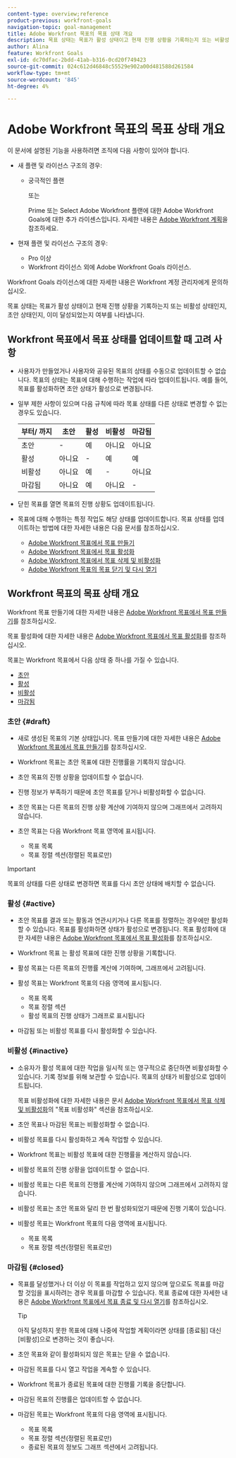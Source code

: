 ```yaml
---
content-type: overview;reference
product-previous: workfront-goals
navigation-topic: goal-management
title: Adobe Workfront 목표의 목표 상태 개요
description: 목표 상태는 목표가 활성 상태이고 현재 진행 상황을 기록하는지 또는 비활성 상태인지, 초안 상태인지, 이미 달성되었는지 여부를 나타냅니다.
author: Alina
feature: Workfront Goals
exl-id: dc70dfac-2bdd-41ab-b316-0cd20f749423
source-git-commit: 024c612d46848c55529e902a00d481588d261584
workflow-type: tm+mt
source-wordcount: '845'
ht-degree: 4%

---
```


# Adobe Workfront 목표의 목표 상태 개요

이 문서에 설명된 기능을 사용하려면 조직에 다음 사항이 있어야 합니다.

* 새 플랜 및 라이선스 구조의 경우:

   * 궁극적인 플랜

     또는

     Prime 또는 Select Adobe Workfront 플랜에 대한 Adobe Workfront Goals에 대한 추가 라이센스입니다. 자세한 내용은 [Adobe Workfront 계획](https://www.workfront.com/plans)을 참조하세요.

* 현재 플랜 및 라이선스 구조의 경우:

   * Pro 이상
   * Workfront 라이선스 외에 Adobe Workfront Goals 라이선스.

Workfront Goals 라이선스에 대한 자세한 내용은 Workfront 계정 관리자에게 문의하십시오.

목표 상태는 목표가 활성 상태이고 현재 진행 상황을 기록하는지 또는 비활성 상태인지, 초안 상태인지, 이미 달성되었는지 여부를 나타냅니다.

## Workfront 목표에서 목표 상태를 업데이트할 때 고려 사항

* 사용자가 만들었거나 사용자와 공유된 목표의 상태를 수동으로 업데이트할 수 없습니다. 목표의 상태는 목표에 대해 수행하는 작업에 따라 업데이트됩니다. 예를 들어, 목표를 활성화하면 초안 상태가 활성으로 변경됩니다.
* 일부 제한 사항이 있으며 다음 규칙에 따라 목표 상태를 다른 상태로 변경할 수 없는 경우도 있습니다.

  | 부터/ 까지 | 초안 | 활성 | 비활성 | 마감됨 |
  |---|---|---|---|---|
  | 초안 | - | 예 | 아니요 | 아니요 |
  | 활성 | 아니요 | - | 예 | 예 |
  | 비활성 | 아니요 | 예 | - | 아니요 |
  | 마감됨 | 아니요 | 예 | 아니요 | - |

* 닫힌 목표를 열면 목표의 진행 상황도 업데이트됩니다.
* 목표에 대해 수행하는 특정 작업도 해당 상태를 업데이트합니다. 목표 상태를 업데이트하는 방법에 대한 자세한 내용은 다음 문서를 참조하십시오.

   * [Adobe Workfront 목표에서 목표 만들기](../../workfront-goals/goal-management/create-goals.md)
   * [Adobe Workfront 목표에서 목표 활성화](../../workfront-goals/goal-management/activate-goals.md)
   * [Adobe Workfront 목표에서 목표 삭제 및 비활성화](../../workfront-goals/goal-management/delete-and-deactivate-goals.md)
   * [Adobe Workfront 목표의 목표 닫기 및 다시 열기](../../workfront-goals/goal-management/close-and-reopen-goals.md)

## Workfront 목표의 목표 상태 개요

Workfront 목표 만들기에 대한 자세한 내용은 [Adobe Workfront 목표에서 목표 만들기](../../workfront-goals/goal-management/create-goals.md)를 참조하십시오.

목표 활성화에 대한 자세한 내용은 [Adobe Workfront 목표에서 목표 활성화](../../workfront-goals/goal-management/activate-goals.md)를 참조하십시오.

목표는 Workfront 목표에서 다음 상태 중 하나를 가질 수 있습니다.

* [초안](#draft)
* [활성](#active)
* [비활성](#inactive)
* [마감됨](#closed)

### 초안 {#draft}

* 새로 생성된 목표의 기본 상태입니다. 목표 만들기에 대한 자세한 내용은 [Adobe Workfront 목표에서 목표 만들기](../../workfront-goals/goal-management/create-goals.md)를 참조하십시오.
* Workfront 목표는 초안 목표에 대한 진행률을 기록하지 않습니다.
* 초안 목표의 진행 상황을 업데이트할 수 없습니다.
* 진행 정보가 부족하기 때문에 초안 목표를 닫거나 비활성화할 수 없습니다.
* 초안 목표는 다른 목표의 진행 상황 계산에 기여하지 않으며 그래프에서 고려하지 않습니다.
* 초안 목표는 다음 Workfront 목표 영역에 표시됩니다.

   * 목표 목록
   * 목표 정렬 섹션(정렬된 목표로만)


>[!IMPORTANT]
>
>목표의 상태를 다른 상태로 변경하면 목표를 다시 초안 상태에 배치할 수 없습니다.

### 활성 {#active}

* 초안 목표를 결과 또는 활동과 연관시키거나 다른 목표를 정렬하는 경우에만 활성화 할 수 있습니다. 목표를 활성화하면 상태가 활성으로 변경됩니다. 목표 활성화에 대한 자세한 내용은 [Adobe Workfront 목표에서 목표 활성화](../../workfront-goals/goal-management/activate-goals.md)를 참조하십시오.
* Workfront 목표 는 활성 목표에 대한 진행 상황을 기록합니다.
* 활성 목표는 다른 목표의 진행률 계산에 기여하며, 그래프에서 고려됩니다.
* 활성 목표는 Workfront 목표의 다음 영역에 표시됩니다.

   * 목표 목록
   * 목표 정렬 섹션
   * 활성 목표의 진행 상태가 그래프로 표시됩니다

* 마감됨 또는 비활성 목표를 다시 활성화할 수 있습니다.

### 비활성 {#inactive}

* 소유자가 활성 목표에 대한 작업을 일시적 또는 영구적으로 중단하면 비활성화할 수 있습니다. 기록 정보를 위해 보관할 수 있습니다. 목표의 상태가 비활성으로 업데이트됩니다.

  목표 비활성화에 대한 자세한 내용은 문서 [Adobe Workfront 목표에서 목표 삭제 및 비활성화](../../workfront-goals/goal-management/delete-and-deactivate-goals.md)의 &quot;목표 비활성화&quot; 섹션을 참조하십시오.

* 초안 목표나 마감된 목표는 비활성화할 수 없습니다.
* 비활성 목표를 다시 활성화하고 계속 작업할 수 있습니다.
* Workfront 목표는 비활성 목표에 대한 진행률을 계산하지 않습니다.
* 비활성 목표의 진행 상황을 업데이트할 수 없습니다.
* 비활성 목표는 다른 목표의 진행률 계산에 기여하지 않으며 그래프에서 고려하지 않습니다.
* 비활성 목표는 초안 목표와 달리 한 번 활성화되었기 때문에 진행 기록이 있습니다.
* 비활성 목표는 Workfront 목표의 다음 영역에 표시됩니다.

   * 목표 목록
   * 목표 정렬 섹션(정렬된 목표로만)

### 마감됨 {#closed}

* 목표를 달성했거나 더 이상 이 목표를 작업하고 있지 않으며 앞으로도 목표를 마감할 것임을 표시하려는 경우 목표를 마감할 수 있습니다. 목표 종료에 대한 자세한 내용은 [Adobe Workfront 목표에서 목표 종료 및 다시 열기](../../workfront-goals/goal-management/close-and-reopen-goals.md)를 참조하십시오.

  >[!TIP]
  >
  >아직 달성하지 못한 목표에 대해 나중에 작업할 계획이라면 상태를 [종료됨] 대신 [비활성]으로 변경하는 것이 좋습니다.

* 초안 목표와 같이 활성화되지 않은 목표는 닫을 수 없습니다.
* 마감된 목표를 다시 열고 작업을 계속할 수 있습니다.
* Workfront 목표가 종료된 목표에 대한 진행률 기록을 중단합니다.
* 마감된 목표의 진행률은 업데이트할 수 없습니다.
* 마감된 목표는 Workfront 목표의 다음 영역에 표시됩니다.

   * 목표 목록
   * 목표 정렬 섹션(정렬된 목표로만)
   * 종료된 목표의 정보도 그래프 섹션에서 고려됩니다.
